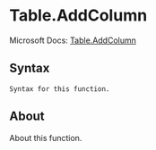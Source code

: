 # Table.AddColumn

Microsoft Docs: [Table.AddColumn](https://docs.microsoft.com/en-us/powerquery-m/table-addcolumn)

## Syntax

```
Syntax for this function.
```

## About

About this function.

